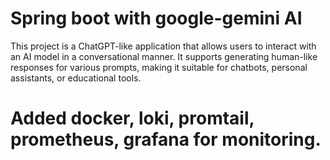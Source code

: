 # Spring boot with google-gemini AI 
This project is a ChatGPT-like application that allows users to interact with an AI model in a conversational manner.
It supports generating human-like responses for various prompts, making it suitable for chatbots, personal assistants, or educational tools.

# Added docker, loki, promtail, prometheus, grafana for monitoring.
